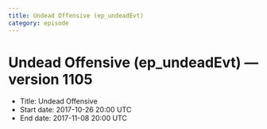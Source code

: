 ```yaml
---
title: Undead Offensive (ep_undeadEvt)
category: episode
---
```


# Undead Offensive (ep_undeadEvt) — version 1105



  * Title: Undead Offensive
  * Start date: 2017-10-26 20:00 UTC
  * End date: 2017-11-08 20:00 UTC

